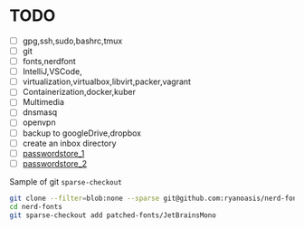 TODO
=========
- [ ] gpg,ssh,sudo,bashrc,tmux
- [ ] git
- [ ] fonts,nerdfont
- [ ] IntelliJ,VSCode,
- [ ] virtualization,virtualbox,libvirt,packer,vagrant
- [ ] Containerization,docker,kuber
- [ ] Multimedia
- [ ] dnsmasq
- [ ] openvpn
- [ ] backup to googleDrive,dropbox
- [ ] create an inbox directory
- [ ] [passwordstore_1](https://docs.ansible.com/ansible/latest/collections/community/general/passwordstore_lookup.html)
- [ ] [passwordstore_2](https://docs.ansible.com/ansible/2.9/plugins/lookup/passwordstore.html)

Sample of git `sparse-checkout`
```bash
git clone --filter=blob:none --sparse git@github.com:ryanoasis/nerd-fonts
cd nerd-fonts
git sparse-checkout add patched-fonts/JetBrainsMono
```